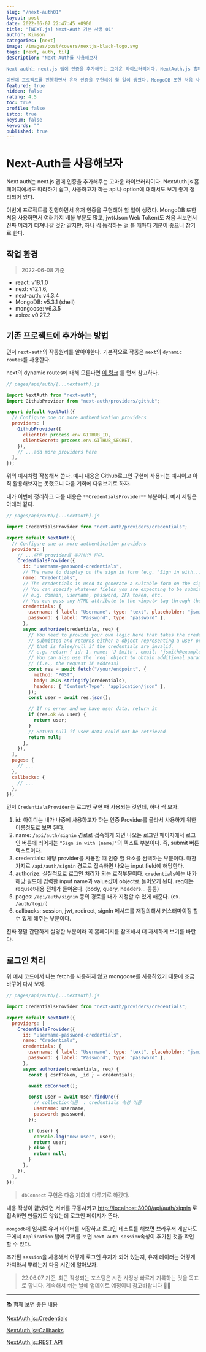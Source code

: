 ```yaml
---
slug: "/next-auth01"
layout: post
date: 2022-06-07 22:47:45 +0900
title: "[NEXT.js] Next-Auth 기본 사용 01"
author: Kimson
categories: [next]
image: /images/post/covers/nextjs-black-logo.svg
tags: [next, auth, til]
description: "Next-Auth를 사용해보자

Next auth는 next.js 앱에 인증을 추가해주는 고마운 라이브러리이다. NextAuth.js 홈페이지에서도 따라하기 쉽고, 사용하고자 하는 api나 option에 대해서도 보기 좋게 정리되어 있다.

이번에 프로젝트를 진행하면서 유저 인증을 구현해야 할 일이 생겼다. MongoDB 또한 처음 사용하면서 여러가지 배울 부분도 많고, jwt(Json Web Token)도 처음 써보면서 진짜 머리가 터져나갈 것만 같지만, 하나 씩 동작하는 걸 볼 때마다 기분이 좋으니 참기로 한다."
featured: true
hidden: false
rating: 4.5
toc: true
profile: false
istop: true
keysum: false
keywords: ""
published: true
---
```


# Next-Auth를 사용해보자

Next auth는 next.js 앱에 인증을 추가해주는 고마운 라이브러리이다. NextAuth.js 홈페이지에서도 따라하기 쉽고, 사용하고자 하는 api나 option에 대해서도 보기 좋게 정리되어 있다.

이번에 프로젝트를 진행하면서 유저 인증을 구현해야 할 일이 생겼다. MongoDB 또한 처음 사용하면서 여러가지 배울 부분도 많고, jwt(Json Web Token)도 처음 써보면서 진짜 머리가 터져나갈 것만 같지만, 하나 씩 동작하는 걸 볼 때마다 기분이 좋으니 참기로 한다.

## 작업 환경

> 2022-06-08 기준

- react: v18.1.0
- next: v12.1.6,
- next-auth: v4.3.4
- MongoDB: v5.3.1 (shell)
- mongoose: v6.3.5
- axios: v0.27.2

## 기존 프로젝트에 추가하는 방법

먼저 `next-auth`의 작동원리를 알아야한다. 기본적으로 작동은 `next`의 `dynamic routes`를 사용한다.

next의 dynamic routes에 대해 모른다면 [이 링크](https://nextjs.org/docs/routing/dynamic-routes) 를 먼저 참고하자.

```jsx
// pages/api/auth/[...nextauth].js

import NextAuth from "next-auth";
import GithubProvider from "next-auth/providers/github";

export default NextAuth({
  // Configure one or more authentication providers
  providers: [
    GithubProvider({
      clientId: process.env.GITHUB_ID,
      clientSecret: process.env.GITHUB_SECRET,
    }),
    // ...add more providers here
  ],
});
```

위의 예시처럼 작성해서 쓴다. 예시 내용은 Github로그인 구현에 사용되는 예시이고 아직 활용해보지는 못했으니 다음 기회에 다뤄보기로 하자.

내가 이번에 정리하고 다룰 내용은 `**CredentialsProvider**` 부분이다. 예시 세팅은 아래와 같다.

```jsx
// pages/api/auth/[...nextauth].js

import CredentialsProvider from "next-auth/providers/credentials";

export default NextAuth({
  // Configure one or more authentication providers
  providers: [
    // ...다른 provider를 추가하면 된다.
    CredentialsProvider({
      id: "username-password-credentials",
      // The name to display on the sign in form (e.g. 'Sign in with...')
      name: "Credentials",
      // The credentials is used to generate a suitable form on the sign in page.
      // You can specify whatever fields you are expecting to be submitted.
      // e.g. domain, username, password, 2FA token, etc.
      // You can pass any HTML attribute to the <input> tag through the object.
      credentials: {
        username: { label: "Username", type: "text", placeholder: "jsmith" },
        password: { label: "Password", type: "password" },
      },
      async authorize(credentials, req) {
        // You need to provide your own logic here that takes the credentials
        // submitted and returns either a object representing a user or value
        // that is false/null if the credentials are invalid.
        // e.g. return { id: 1, name: 'J Smith', email: 'jsmith@example.com' }
        // You can also use the `req` object to obtain additional parameters
        // (i.e., the request IP address)
        const res = await fetch("/your/endpoint", {
          method: "POST",
          body: JSON.stringify(credentials),
          headers: { "Content-Type": "application/json" },
        });
        const user = await res.json();

        // If no error and we have user data, return it
        if (res.ok && user) {
          return user;
        }
        // Return null if user data could not be retrieved
        return null;
      },
    }),
  ],
  pages: {
    // ...
  },
  callbacks: {
    // ...
  },
});
```

먼저 `CredentialsProvider`는 로그인 구현 때 사용되는 것인데, 하나 씩 보자.

1. id: 아이디는 내가 나중에 사용하고자 하는 인증 Provider를 골라서 사용하기 위한 이름정도로 보면 된다.
2. name: `/api/auth/signin` 경로로 접속하게 되면 나오는 로그인 페이지에서 로그인 버튼에 띄어지는 `"Sign in with [name]"`의 텍스트 부분이다. 즉, submit 버튼 텍스트이다.
3. credentials: 해당 provider를 사용할 때 인증 할 요소를 선택하는 부분이다. 마찬가지로 `/api/auth/signin` 경로로 접속하면 나오는 input field에 해당한다.
4. authorize: 실질적으로 로그인 처리가 되는 로직부분이다. `credentials`에는 내가 해당 필드에 입력한 input name과 value값이 object로 들어오게 된다. req에는 requset내용 전체가 들어온다. (body, query, headers... 등등)
5. pages: `/api/auth/signin` 등의 경로를 내가 지정할 수 있게 해준다. (ex. `/auth/login`)
6. callbacks: session, jwt, redirect, signIn 메서드를 재정의해서 커스터마이징 할 수 있게 해주는 부분이다.

진짜 정말 간단하게 설명한 부분이라 꼭 홈페이지를 참조해서 더 자세하게 보기를 바란다.

## 로그인 처리

위 예시 코드에서 나는 fetch를 사용하지 않고 mongoose를 사용하였기 때문에 조금 바꾸어 다시 보자.

```jsx
// pages/api/auth/[...nextauth].js

import CredentialsProvider from "next-auth/providers/credentials";

export default NextAuth({
  providers: [
    CredentialsProvider({
      id: "username-password-credentials",
      name: "Credentials",
      credentials: {
        username: { label: "Username", type: "text", placeholder: "jsmith" },
        password: { label: "Password", type: "password" },
      },
      async authorize(credentials, req) {
        const { csrfToken, _id } = credentials;

        await dbConnect();

        const user = await User.findOne({
          // collection이름  : credentials 속성 이름
          username: username,
          password: password,
        });

        if (user) {
          console.log("new user", user);
          return user;
        } else {
          return null;
        }
      },
    }),
  ],
});
```

> `dbConnect` 구현은 다음 기회에 다루기로 하겠다.

내용 작성이 끝났다면 서버를 구동시키고 [http://localhost:3000/api/auth/signin](http://localhost:3000/api/auth/signin) 로 접속하면 만들지도 않았는데 로그인 페이지가 뜬다.

`mongodb`에 임시로 유저 데이터를 저장하고 로그인 테스트를 해보면 브라우저 개발자도구에서 `Application` 탭에 쿠키를 보면 `next auth session`속성이 추가된 것을 확인 할 수 있다.

추가된 `session`을 사용해서 어떻게 로그인 유지가 되어 있는지, 유저 데이터는 어떻게 가져와서 뿌리는지 다음 시간에 알아보자.

> 22.06.07 기준, 최근 작성되는 포스팅은 시간 사정상 빠르게 기록하는 것을 목표로 합니다. 계속해서 쉬는 날에 업데이트 예정이니 참고바랍니다 🙇‍♂️

---

📚 함께 보면 좋은 내용

[NextAuth.js::Credentials](https://next-auth.js.org/configuration/providers/credentials)

[NextAuth.js::Callbacks](https://next-auth.js.org/configuration/callbacks)

[NextAuth.js::REST API](https://next-auth.js.org/getting-started/rest-api)
